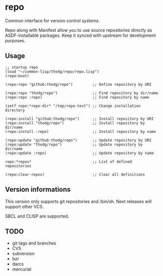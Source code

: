 # repo

Common interface for version control systems.

Repo along with Manifest allow you to use source repositories directly as
ASDF-installable packages. Keep it synced with upstream for development
purposes.

## Usage

``` Common-Lisp
;; startup repo
(load "~/common-lisp/thodg/repo/repo.lisp")
(repo:boot)
```

``` Common-Lisp
(repo:repo "github:thodg/repo")         ;; Define repository by URI

(repo:repo "thodg/repo")                ;; Find repository by dir/name
(repo:repo :repo)                       ;; Find repository by name

(setf repo:*repo-dir* "/tmp/repo-test") ;; Change installation directory

(repo:install "github:thodg/repo")      ;; Install repository by URI
(repo:install "thodg/repo")             ;; Install repository by dir/name
(repo:install :repo)                    ;; Install repository by name

(repo:update "github:thodg/repo")       ;; Update repository by URI
(repo:update "thodg/repo")              ;; Update repository by dir/name
(repo:update :repo)                     ;; Update repository by name

repo:*repos*                            ;; List of defined repositories

(repo:clear-repos)                      ;; Clear all definitions
```

## Version informations

This version only supports git repositories and /bin/sh.
Next releases will support other VCS.

SBCL and CLISP are supported.

## TODO

*   git tags and branches
*   CVS
*   subversion
*   bzr
*   darcs
*   mercurial
